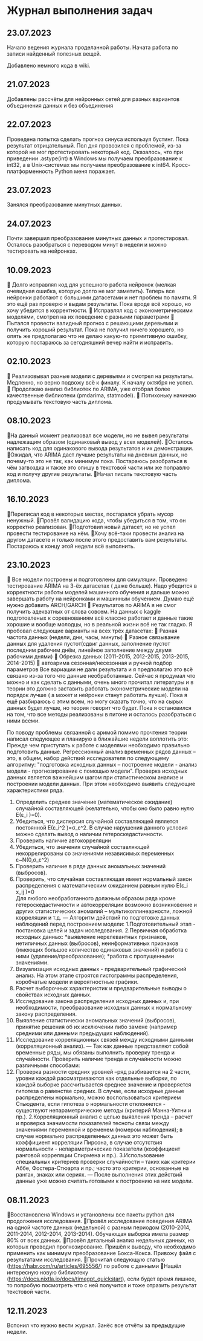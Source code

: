 # Журнал выполнения задач


## 23.07.2023

Начало ведения журнала проделанной работы. Начата работа по записи найденный полезных вещей.

Добавлено немного кода в wiki.

## 21.07.2023

Добавлены рассчёты для нейронных сетей для разных вариантов объединения данных и без объединения

## 22.07.2023

Проведена попытка сделать прогноз синуса используя бустинг. Пока результат отрицательный. Пол дня провозился с проблемой, из-за которой не мог протестировать некоторый код. Оказалось, что при приведении .astype(int) в Windows мы получаем преобразование к int32, а в Unix-системах мы получаем преобразование к int64. Кросс-платформенность Python меня поражает.

## 23.07.2023

Занялся преобразование минутных данных.

## 24.07.2023

Почти завершил преобразование минутных данных и протестировал. Осталось разобраться с переводом минут в недели и можно тестировать на нейронках.

## 10.09.2023

📌 Долго исправлял код для успешного работа нейронок (мелкая очевидная ошибка, которую долго не мог заметить). Теперь все нейронки работают с большими датасетами и нет проблем по памяти. Я это ещё раз проверю и выдам результаты. Пока вроде всё хорошо, но хочу убедится в корректности.
📌 Исправлял код с эконометрическими моделями, смотрел на их поведение с разными параметрами
📌 Пытался провести валидный прогноз с решающими деревьями и получить хороший результат. Пока не получил ничего хорошего, но опять же предполагаю что не делаю какую-то примитивную ошибку, которую постараюсь за сегодняшний вечер найти и исправить. 

## 02.10.2023

📌 Реализовывал разные модели с деревьями и смотрел на результаты. Медленно, но верно подвожу всё к финалу. К началу октября не успел. 
📌 Продолжаю анализ библиотек по ARIMA, уже отобрал более качественные библиотеки (pmdarima, statmodel).
📌 Потихоньку начинаю продумывать текстовую часть диплома.

## 08.10.2023

📌На данный момент реализовал все модели, но не вывел результаты надлежащим образом (одинаковый вывод у всех моделей). 
📌Осталось написать код для одинакового вывода результатов и их демонстрации. 
📌Ожидал, что ARIMA даст лучшие результаты на дневных данных, но почему-то это не так, как минимум пока. Постараюсь разобраться в чём загвоздка и также это опишу в текстовой части или же поправлю код и получу другие результаты.
📌Начал писать текстовую часть диплома.

## 16.10.2023

📌Переписал код в некоторых местах, постарался убрать мусор ненужный. 
📌Провёл валидацию кода, чтобы убедиться в том, что он корректно реализован.
📌Подготовил новый датасет, но не успел провести тестирование на нём.
🔘Хочу всё-таки провести анализ на другом датасете и только после этого предоставить вам результаты. Постараюсь к концу этой недели всё выполнить.

## 23.10.2023

📌 Все модели построены и подготовлены для симуляции. Проведено тестирование ARIMA на 3-ёх датасетах ( даже больше). Надо убедится в корректности работы моделей машинного обучения и дальше можно завершать работу на нейронками и машинным обучением. Думаю ещё нужно добавить ARCH/GARCH
📌 Результатов по ARIMA я не смог получить адекватных от слова совсем. На данных с kaggle подготовленых к соревнованиям всё классно работает и данные такие хорошие и вообще молодцы, но в реальной жизни всё не так гладко. Я пробовал следующие варианты на всех трёх датасетах:
🔘 Разная частота данных (недели, дни, часы, минуты)
🔘 Разное связывание данных для удаления пустот(сдвиг данных, заполнение пустот последним рабочим днём, линейное заполнение между двумя рабочими днями)
🔘 Обрезка данных (2011-2015, 2012-2015, 2013-2015, 2014-2015)
🔘 автоарима сезонная/несезонная и ручной подбор параметров
Все вариации не дали результата и я предполагаю это всё связано из-за того что данные необработанные. Сейчас я продумал что можно и как сделать с данными, очень много прочитал литературы и в теории это должно заставить работать эконометрические модели на порядок лучше ( а может и нейронки станут работать лучше). Пока я ещё разбираюсь с этим всем, но могу сказать точно, что на сырых данных будет лучше, но теория говорит что будет. Пока я остановился на том, что все методы реализованы в питоне и осталось разобраться с ними всеми.

По поводу проблемы связанной с аримой помимо прочтения теории написал следующее и планирую в ближайшие недели воплотить это:
Прежде чем приступать к работе с моделями необходимо правильно подготовить данные. Регрессионный анализ временных рядов данных – это, в общем, набор действий исследователя по следующему алгоритму: "подготовка исходных данных – построение модели - анализ модели - прогнозирование с помощью модели". 
Проверка исходных данных является важнейшим шагом при статистическом анализе и построении модели данных. При этом необходимо выявить следующие характеристики ряда. 
1. Определить среднее значение (математическое ожидание) случайной составляющей (желательно, чтобы оно было равно нулю E(ε_i )=0).
2. Убедиться, что дисперсия случайной составляющей является постоянной E(ε_i^2 )=σ_ε^2. В случае нарушения данного условия можно сделать вывод о наличии гетероскедастичности.
3. Проверить наличие автокорреляции
4. Убедиться, что значения случайной составляющей некоррелированы со значениями независимых переменных ε~N(0,σ_ε^2) 
5. Проверить наличие в ряде данных аномальных значений (выбросов).
6. Проверить, что случайная составляющая имеет нормальный закон распределения с математическим ожиданием равным нулю E(ε_i x_ij )=0  
Для любого необработанного должным образом ряда кроме гетероскедастичности и автокорреляции возможно возникновение и других статистических аномалий – мультиколлинеарности, ложной корреляции и т.д.
—
Алгоритм действий по подготовке данных наблюдений перед построением модели:
1.Подготовительный этап - постановка целей и задач исследования.
2.Первичная обработка исходных данных: 
*выявление нерелевантных признаков, нетипичных данных (выбросов), неинформативных признаков (имеющих большое количество одинаковых значений) и работа с ними (удаление/преобразование);
*работа с пропущенными значениями.
3. Визуализация исходных данных - предварительный графический анализ. На этом этапе строятся гистограммы распределения, коробчатые модели и вероятностные графики.
4. Расчет выборочных характеристик и предварительные выводы о свойствах исходных данных.
5. Исследование закона распределения исходных данных и, при необходимости, преобразование исходных данных к нормальному закону распределения.
6. Выявление статистически аномальных значений (выбросов), принятие решения об их исключении либо замене (например средними или данными предыдущих наблюдений).
7. Исследование корреляционных связей между исходными данными (корреляционный анализ).
—
Так как данные представляют собой временные ряды, мы обязаны выполнить проверку тренда и случайности. Проверить наличие тренда и случайности можно различными способами:
1. Проверка разности средних уровней –ряд разбивается на 2 части, уровни каждой рассматриваются как отдельные выборки, по каждой выборке рассчитывается среднее значение и проверяется гипотеза о равенстве средних. В случае, если исходные данные распределены нормально, можно воспользоваться критерием Стьюдента, если гипотеза о нормальности отклоняется - существуют непараметрические методы (критерий Манна-Уитни и пр.).
2.Корреляционный анализ с целью выявления тренда – расчет и проверка значимости показателей тесноты связи между значениями переменной и временем (номером наблюдения); в случае нормально распределенных данных это может быть коэффициент корреляции Пирсона, в случае отсутствия нормальности - непараметрические показатели (коэффициент ранговой корреляции Спирмена и пр.).
3.Использование специальных критериев проверки случайности – таких как критерии Аббе, Фостера-Стюарта и пр.; часто это критерии, основанные на рангах, знаках или сериях.
—
После выполнения этих действий данные уже можно считать готовыми к построению на них модели.

## 08.11.2023

📌Восстановлена Windows и установлены все пакеты python для продолжения исследования.
📌Провёл исследование поведения ARIMA на одной частоте данных (недельной) с разным периодом (2010-2014, 2011-2014, 2012-2014, 2013-2014). Обучающая выборка имела размер 80% от всех данных.
📌Провёл детальный анализ недельных данных, на которых проводил прогнозирование. Пришёл к выводу, что необходимо применить как минимум преобразование Бокса-Кокса. Привожу файл с результатами исследования.
📌Прочитал следующую статью (https://habr.com/ru/articles/695556/) по работе с данными
📌Нашёл интересную новую библиотеку (https://docs.nixtla.io/docs/timegpt_quickstart), если будет время лишнее, то попробую посмотреть что с ней получится и тоже отразить результат текстовой части.

## 12.11.2023

Вспонил что нужно вести журнал. Занёс все отчёты за предыдущие недели.